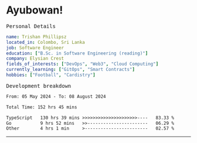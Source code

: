 # Ayubowan!

<samp>Personal Details</samp>

```yaml
name: Trishan Phillipsz
located_in: Colombo, Sri Lanka
job: Software Engineer
education: ["B.Sc. in Software Engineering (reading)"]
company: Elysian Crest
fields_of_interests: ["DevOps", "Web3", "Cloud Computing"]
currently_learning: ["GitOps", "Smart Contracts"]
hobbies: ["Football", "Cardistry"]
```

<samp>Development breakdown</samp>

<!--START_SECTION:waka-->

```txt
From: 05 May 2024 - To: 08 August 2024

Total Time: 152 hrs 45 mins

TypeScript   130 hrs 39 mins >>>>>>>>>>>>>>>>>>>>>----   83.33 %
Go           9 hrs 52 mins   >>-----------------------   06.29 %
Other        4 hrs 1 min     >------------------------   02.57 %
```

<!--END_SECTION:waka-->

---
